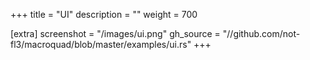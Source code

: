 +++
title = "UI"
description = ""
weight = 700

[extra]
screenshot = "/images/ui.png"
gh_source = "//github.com/not-fl3/macroquad/blob/master/examples/ui.rs"
+++
